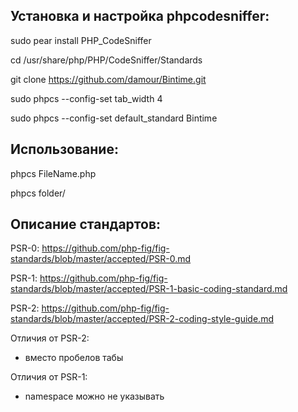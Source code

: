 Установка и настройка phpcodesniffer:
---------------------------------------------------------------

sudo pear install PHP_CodeSniffer

cd /usr/share/php/PHP/CodeSniffer/Standards

git clone https://github.com/damour/Bintime.git

sudo phpcs --config-set tab_width 4

sudo phpcs --config-set default_standard Bintime

Использование: 
------------------------------------------------------------------------
phpcs FileName.php

phpcs folder/

Описание стандартов:
-------------------------------------------------------------------------
PSR-0: https://github.com/php-fig/fig-standards/blob/master/accepted/PSR-0.md

PSR-1: https://github.com/php-fig/fig-standards/blob/master/accepted/PSR-1-basic-coding-standard.md

PSR-2: https://github.com/php-fig/fig-standards/blob/master/accepted/PSR-2-coding-style-guide.md

Отличия от PSR-2:
- вместо пробелов табы

Отличия от PSR-1:
- namespace можно не указывать
